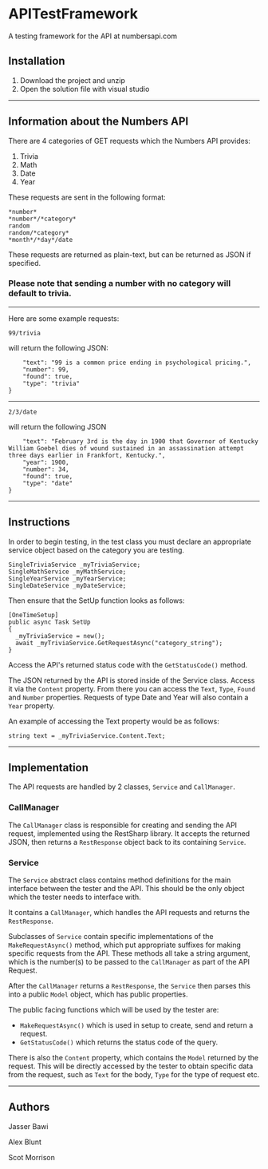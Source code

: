 # APITestFramework
A testing framework for the API at numbersapi.com

## Installation

1. Download the project and unzip
2. Open the solution file with visual studio

---
## Information about the Numbers API

There are 4 categories of GET requests which the Numbers API provides:
1. Trivia
2. Math
3. Date
4. Year

These requests are sent in the following format:
```
*number*
*number*/*category*
random
random/*category*
*month*/*day*/date
```
These requests are returned as plain-text, but can be returned as JSON if specified.

### **Please note that sending a number with no category will default to trivia.**
---
Here are some example requests:
```
99/trivia
```
will return the following JSON:

```{
    "text": "99 is a common price ending in psychological pricing.",
    "number": 99,
    "found": true,
    "type": "trivia"
}
```
---
```
2/3/date
```
will return the following JSON
```{
    "text": "February 3rd is the day in 1900 that Governor of Kentucky William Goebel dies of wound sustained in an assassination attempt three days earlier in Frankfort, Kentucky.",
    "year": 1900,
    "number": 34,
    "found": true,
    "type": "date"
}
```
---
## Instructions

In order to begin testing, in the test class you must declare an appropriate service object based on the category you are testing.
```
SingleTriviaService _myTriviaService;
SingleMathService _myMathService;
SingleYearService _myYearService;
SingleDateService _myDateService;
```
Then ensure that the SetUp function looks as follows:
```
[OneTimeSetup]
public async Task SetUp
{
  _myTriviaService = new();
  await _myTriviaService.GetRequestAsync("category_string");
}
```
Access the API's returned status code with the ```GetStatusCode()``` method.

The JSON returned by the API is stored inside of the Service class. Access it via the ```Content``` property. From there you can
access the ```Text```, ```Type```, ```Found``` and ```Number``` properties. Requests of type Date and Year will also contain a
```Year``` property.

An example of accessing the Text property would be as follows:
```
string text = _myTriviaService.Content.Text;
```
---
## Implementation

The API requests are handled by 2 classes, ```Service``` and ```CallManager```.

### CallManager

The ```CallManager``` class is responsible for creating and sending the API request, implemented using the RestSharp library. It accepts
the returned JSON, then returns a ```RestResponse``` object back to its containing ```Service```.

### Service
The ```Service``` abstract class contains method definitions for the main interface between the tester and the API. This should be the only
object which the tester needs to interface with. 

It contains a ```CallManager```, which handles the API requests and returns the ```RestResponse```.

Subclasses of ```Service``` contain specific implementations of the ```MakeRequestAsync()``` method, which put appropriate suffixes for
making specific requests from the API. These methods all take a string argument, which is the number(s) to be passed to the ```CallManager``` 
as part of the API Request.

After the ```CallManager``` returns a ```RestResponse```, the ```Service``` then parses this into a public ```Model``` object, which has public
properties.

The public facing functions which will be used by the tester are:
- ```MakeRequestAsync()``` which is used in setup to create, send and return a request.
- ```GetStatusCode()``` which returns the status code of the query.

There is also the ```Content``` property, which contains the ```Model``` returned by the request. This will be directly accessed by the tester
to obtain specific data from the request, such as ```Text``` for the body, ```Type``` for the type of request etc.

---
## Authors

Jasser Bawi

Alex Blunt

Scot Morrison
